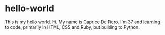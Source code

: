 # hello-world
This is my hello world.
Hi.  My name is Caprice De Piero.  I'm 37 and learning to code, primarily in HTML, CSS and Ruby, but building to Python.

